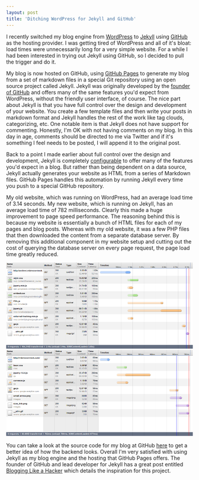 ```yaml
---
layout: post
title: 'Ditching WordPress for Jekyll and GitHub'
---
```


I recently switched my blog engine from [WordPress](http://www.wordpress.org/) to [Jekyll](https://github.com/mojombo/jekyll) using [GitHub](https://github.com/) as the hosting provider. I was getting tired of WordPress and all of it's bloat: load times were unnecessarily long for a very simple website. For a while I had been interested in trying out Jekyll using GitHub, so I decided to pull the trigger and do it.

My blog is now hosted on GitHub, using [GitHub Pages](http://pages.github.com/) to generate my blog from a set of markdown files in a special Git repository using an open source project called Jekyll. Jekyll was originally developed by the [founder of GitHub](http://tom.preston-werner.com/) and offers many of the same features you'd expect from WordPress, without the friendly user interface, of course. The nice part about Jekyll is that you have full control over the design and development of your website. You create a few template files and then write your posts in markdown format and Jekyll handles the rest of the work like tag clouds, categorizing, etc. One notable item is that Jekyll does not have support for commenting. Honestly, I'm OK with not having comments on my blog. In this day in age, comments should be directed to me via Twitter and if it's something I feel needs to be posted, I will append it to the original post.

Back to a point I made earlier about full control over the design and development, Jekyll is completely [configurable](https://github.com/mojombo/jekyll/wiki/Configuration) to offer many of the features you'd expect in a blog. But rather than being dependent on a data source, Jekyll actually generates your website as HTML from a series of Markdown files. GitHub Pages handles this automation by running Jekyll every time you push to a special GitHub repository.

My old website, which was running on WordPress, had an average load time of 3.14 seconds. My new website, which is running on Jekyll, has an average load time of 782 milliseconds. Clearly this made a huge improvement to page speed performance. The reasoning behind this is because my website is essentially a bunch of HTML files for each of my pages and blog posts. Whereas with my old website, it was a few PHP files that then downloaded the content from a separate database server. By removing this additional component in my website setup and cutting out the cost of querying the database server on every page request, the page load time greatly reduced.

![website download performance before](/images/2012/05/old.png)![website download performance after](/images/2012/05/new.png)

You can take a look at the source code for my blog at GitHub [here](https://github.com/mbmccormick/mbmccormick.github.com) to get a better idea of how the backend looks. Overall I'm very satisfied with using Jekyll as my blog engine and the hosting that GitHub Pages offers. The founder of GitHub and lead developer for Jekyll has a great post entitled [Blogging Like a Hacker](http://tom.preston-werner.com/2008/11/17/blogging-like-a-hacker.html) which details the inspiration for this project.
